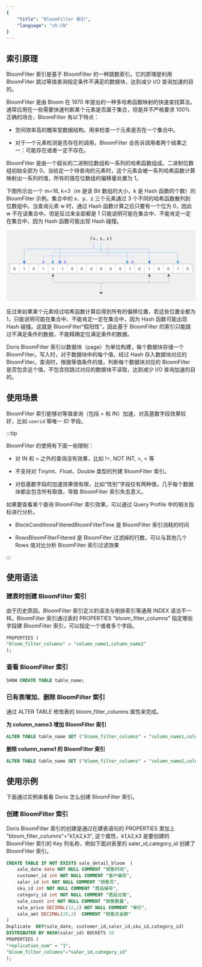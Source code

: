 ```yaml
---
{
    "title": "BloomFilter 索引",
    "language": "zh-CN"
}
---
```


<!--
Licensed to the Apache Software Foundation (ASF) under one
or more contributor license agreements.  See the NOTICE file
distributed with this work for additional information
regarding copyright ownership.  The ASF licenses this file
to you under the Apache License, Version 2.0 (the
"License"); you may not use this file except in compliance
with the License.  You may obtain a copy of the License at

  http://www.apache.org/licenses/LICENSE-2.0

Unless required by applicable law or agreed to in writing,
software distributed under the License is distributed on an
"AS IS" BASIS, WITHOUT WARRANTIES OR CONDITIONS OF ANY
KIND, either express or implied.  See the License for the
specific language governing permissions and limitations
under the License.
-->

## 索引原理


BloomFilter 索引是基于 BloomFilter 的一种跳数索引。它的原理是利用 BloomFilter 跳过等值查询指定条件不满足的数据块，达到减少 I/O 查询加速的目的。

BloomFilter 是由 Bloom 在 1970 年提出的一种多哈希函数映射的快速查找算法。通常应用在一些需要快速判断某个元素是否属于集合，但是并不严格要求 100% 正确的场合，BloomFilter 有以下特点：

-   空间效率高的概率型数据结构，用来检查一个元素是否在一个集合中。

-   对于一个元素检测是否存在的调用，BloomFilter 会告诉调用者两个结果之一：可能存在或者一定不存在。

BloomFilter 是由一个超长的二进制位数组和一系列的哈希函数组成。二进制位数组初始全部为 0，当给定一个待查询的元素时，这个元素会被一系列哈希函数计算映射出一系列的值，所有的值在位数组的偏移量处置为 1。

下图所示出一个 m=18, k=3（m 是该 Bit 数组的大小，k 是 Hash 函数的个数）的 BloomFilter 示例。集合中的 x、y、z 三个元素通过 3 个不同的哈希函数散列到位数组中。当查询元素 w 时，通过 Hash 函数计算之后只要有一个位为 0，因此 w 不在该集合中。但是反过来全部都是 1 只能说明可能在集合中、不能肯定一定在集合中，因为 Hash 函数可能出现 Hash 碰撞。

![Bloom_filter.svg](/images/Bloom_filter.svg.png)


反过来如果某个元素经过哈希函数计算后得到所有的偏移位置，若这些位置全都为 1，只能说明可能在集合中、不能肯定一定在集合中，因为 Hash 函数可能出现 Hash 碰撞。这就是 BloomFilter“假阳性”，因此基于 BloomFilter 的索引只能跳过不满足条件的数据，不能精确定位满足条件的数据。

Doris BloomFilter 索引以数据块（page）为单位构建，每个数据块存储一个 BloomFilter。写入时，对于数据块中的每个值，经过 Hash 存入数据块对应的 BloomFilter。查询时，根据等值条件的值，判断每个数据块对应的 BloomFilter 是否包含这个值，不包含则跳过对应的数据块不读取，达到减少 I/O 查询加速的目的。


## 使用场景

BloomFilter 索引能够对等值查询（包括 = 和 IN）加速，对高基数字段效果较好，比如 `userid` 等唯一 ID 字段。

:::tip

BloomFilter 的使用有下面一些限制：

- 对 IN 和 = 之外的查询没有效果，比如 !=, NOT INT, >, < 等

- 不支持对 Tinyint、Float、Double 类型的列建 BloomFilter 索引。

- 对低基数字段的加速效果很有限，比如“性别”字段仅有两种值，几乎每个数据块都会包含所有取值，导致 BloomFilter 索引失去意义。


如果要查看某个查询 BloomFilter 索引效果，可以通过 Query Profile 中的相关指标进行分析。

- BlockConditionsFilteredBloomFilterTime 是 BloomFilter 索引消耗的时间

- RowsBloomFilterFiltered 是 BloomFilter 过滤掉的行数，可以与其他几个 Rows 值对比分析 BloomFilter 索引过滤效果

:::

## 使用语法

### 建表时创建 BloomFilter 索引

由于历史原因，BloomFilter 索引定义的语法与倒排索引等通用 INDEX 语法不一样。BloomFilter 索引通过表的 PROPERTIES  "bloom_filter_columns" 指定哪些字段建 BloomFilter 索引，可以指定一个或者多个字段。

```sql
PROPERTIES (
"bloom_filter_columns" = "column_name1,column_name2"
);
```

### 查看 BloomFilter 索引

```sql
SHOW CREATE TABLE table_name;
```

### 已有表增加、删除 BloomFilter 索引

通过 ALTER TABLE 修改表的 bloom_filter_columns 属性来完成。

**为 column_name3 增加 BloomFilter 索引**
```SQL
ALTER TABLE table_name SET ("bloom_filter_columns" = "column_name1,column_name2,column_name3");
```

**删除 column_name1 的 BloomFilter 索引**
```SQL
ALTER TABLE table_name SET ("bloom_filter_columns" = "column_name2,column_name3");
```

## 使用示例

下面通过实例来看看 Doris 怎么创建 BloomFilter 索引。

### 创建 BloomFilter 索引

Doris BloomFilter 索引的创建是通过在建表语句的 PROPERTIES 里加上 "bloom_filter_columns"="k1,k2,k3", 这个属性，k1,k2,k3 是要创建的 BloomFilter 索引的 Key 列名称，例如下面对表里的 saler_id,category_id 创建了 BloomFilter 索引。

```sql
CREATE TABLE IF NOT EXISTS sale_detail_bloom  (
    sale_date date NOT NULL COMMENT "销售时间",
    customer_id int NOT NULL COMMENT "客户编号",
    saler_id int NOT NULL COMMENT "销售员",
    sku_id int NOT NULL COMMENT "商品编号",
    category_id int NOT NULL COMMENT "商品分类",
    sale_count int NOT NULL COMMENT "销售数量",
    sale_price DECIMAL(12,2) NOT NULL COMMENT "单价",
    sale_amt DECIMAL(20,2)  COMMENT "销售总金额"
)
Duplicate  KEY(sale_date, customer_id,saler_id,sku_id,category_id)
DISTRIBUTED BY HASH(saler_id) BUCKETS 10
PROPERTIES (
"replication_num" = "1",
"bloom_filter_columns"="saler_id,category_id"
);
```
